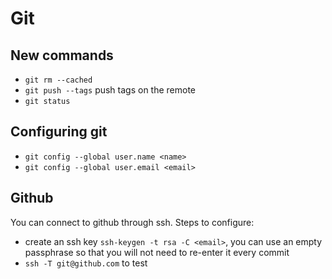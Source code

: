 # Git

## New commands
* `git rm --cached` 
* `git push --tags` push tags on the remote
* `git status`

## Configuring git
* `git config --global user.name <name>`
* `git config --global user.email <email>`

## Github
You can connect to github through ssh. Steps to configure:
* create an ssh key `ssh-keygen -t rsa -C <email>`, you can use an empty passphrase so that you will not need to re-enter it every commit
* `ssh -T git@github.com` to test